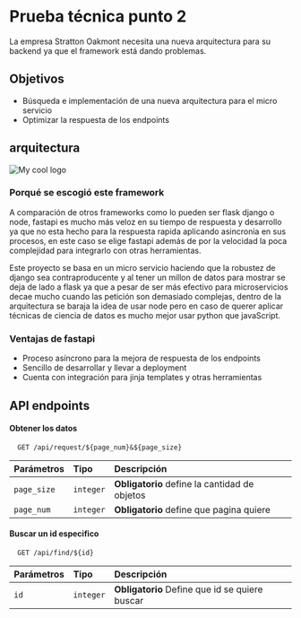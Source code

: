 
# Prueba técnica punto 2
 
La empresa Stratton Oakmont necesita una nueva arquitectura para su backend ya que el framework está dando problemas. 
 
## Objetivos 
 - Búsqueda e implementación de una nueva arquitectura para el micro servicio
 - Optimizar la respuesta de los endpoints
 
## arquitectura
<img src="" alt="My cool logo"/>
 
### Porqué se escogió este framework
 
A comparación de otros frameworks como lo pueden ser flask django o node, fastapi es mucho más veloz en su tiempo de respuesta y desarrollo ya que no esta hecho para la respuesta rapida aplicando asincronia en sus procesos, en este caso se elige fastapi además de por la velocidad la poca complejidad para integrarlo con otras herramientas. 
 
Este proyecto se basa en un micro servicio haciendo que la robustez de django sea contraproducente y al tener un millon de datos para mostrar se deja de lado a flask ya que a pesar de ser más efectivo para microservicios decae mucho cuando las petición son demasiado complejas, dentro de la arquitectura se baraja la idea de usar node pero en caso de querer aplicar técnicas de ciencia de datos es mucho mejor usar python que javaScript.
 
### Ventajas de fastapi 
- Proceso asíncrono para la mejora de respuesta de los endpoints 
- Sencillo de desarrollar y llevar a deployment
- Cuenta con integración para jinja templates y otras herramientas 
 
## API endpoints
 
#### Obtener los datos
 
```http
  GET /api/request/${page_num}&${page_size}
```
 
| Parámetros | Tipo     | Descripción                |
| :-------- | :------- | :------------------------- |
| `page_size` | `integer` | **Obligatorio** define la cantidad de objetos |
| `page_num` | `integer` | **Obligatorio** define que pagina quiere|
 
#### Buscar un id especifico
 
```http
  GET /api/find/${id}
```
 
| Parámetros | Tipo     | Descripción                       |
| :-------- | :------- | :-------------------------------- |
| `id`      | `integer` | **Obligatorio** Define que id se quiere buscar|
 
